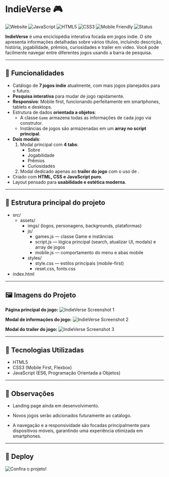 # IndieVerse 🎮

![Website](https://img.shields.io/badge/Website-Live-brightgreen)
![JavaScript](https://img.shields.io/badge/JavaScript-ES6-yellow)
![HTML5](https://img.shields.io/badge/HTML5-orange)
![CSS3](https://img.shields.io/badge/CSS3-blue)
![Mobile Friendly](https://img.shields.io/badge/Responsivo-Mobile%20First-lightgrey)
![Status](https://img.shields.io/badge/Status-Em%20Desenvolvimento-blueviolet)

**IndieVerse** é uma enciclopédia interativa focada em jogos indie. O site apresenta informações detalhadas sobre vários títulos, incluindo descrição, história, jogabilidade, prêmios, curiosidades e trailer em vídeo. Você pode facilmente navegar entre diferentes jogos usando a barra de pesquisa.

---

## 🌟 Funcionalidades

- Catálogo de **7 jogos indie** atualmente, com mais jogos planejados para o futuro.
- **Pesquisa interativa** para mudar de jogo rapidamente.
- **Responsivo**: Mobile first, funcionando perfeitamente em smartphones, tablets e desktops.
- Estrutura de dados **orientada a objetos**:
  - A classe `Game` armazena todas as informações de cada jogo via construtor.
  - Instâncias de jogos são armazenadas em um **array no script principal**.
- **Dois modals**:
  1. Modal principal com **4 tabs**:
     - Sobre
     - Jogabilidade
     - Prêmios
     - Curiosidades
  2. Modal dedicado apenas ao **trailer do jogo** com o uso de <iframes>.
- Criado com **HTML, CSS e JavaScript puro**.
- Layout pensado para **usabilidade e estética moderna**.

---

## 📁 Estrutura principal do projeto

- src/
  - assets/
    - imgs/ (logos, personagens, backgrounds, plataformas)
    - js/
      - games.js — classe Game e instâncias
      - script.js — lógica principal (search, atualizar UI, modals) e array de jogos
      - mobile.js — comportamento do menu e abas mobile
    - styles/
      - style.css — estilos principais (mobile-first)
      - reset.css, fonts.css
- index.html

---

## 🖼️ Imagens do Projeto

**Página principal do jogo:**
![IndieVerse Screenshot 1]()

**Modal de informações do jogo:**
![IndieVerse Screenshot 2]()

**Modal do trailer do jogo:**
![IndieVerse Screenshot 3]()

---

## 🚀 Tecnologias Utilizadas

- HTML5
- CSS3 (Mobile First, Flexbox)
- JavaScript (ES6, Programação Orientada a Objetos)

---

## 📌 Observações

- Landing page ainda em desenvolvimento.

- Novos jogos serão adicionados futuramente ao catálogo.

- A navegação e a responsividade são focadas principalmente para dispositivos móveis, garantindo uma experiência otimizada em smartphones.

---

## 📎 Deploy

![Confira o projeto!]()
